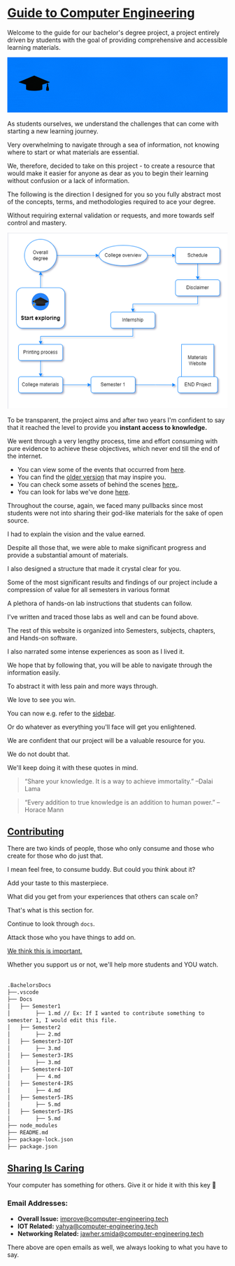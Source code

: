 
<br>
<br>

# [Guide to Computer Engineering ](https://istic.computer-engineering.tech/#/)

 Welcome to the guide for our bachelor's degree project, a project entirely driven by students with the goal of providing comprehensive and accessible learning materials.

![Banner](../images/mainreadme.gif)

As students ourselves, we understand the challenges that can come with starting a new learning journey. 

Very overwhelming to navigate through a sea of information, not knowing where to start or what materials are essential. 

We, therefore, decided to take on this project - to create a resource that would make it easier for anyone as dear as you to begin their learning without confusion or a lack of information.

The following is the direction I designed for you so you fully abstract most of the concepts, terms, and methodologies required to ace your degree. 

Without requiring external validation or requests, and more towards self control and mastery.

<img src="assets/re-guide.png" width="800px"> 

To be transparent, the project aims and after two years I'm confident to say that it reached the level to provide you **instant access to knowledge.** 

We went through a very lengthy process, time and effort consuming with pure evidence to achieve these objectives, which never end till the end of the internet.

- You can view some of the events that occurred from [here](../inspirations.md).
- You can find the [older version](https://stale.computer-engineering.tech/#/) that may inspire you.
- You can check some assets of behind the scenes [here.](../behindascene/README.md).
- You can look for labs we've done [here](https://labs.computer-engineering.tech/).

Throughout the course, again, we faced many pullbacks since most students were not into sharing their god-like materials for the sake of open source.

I had to explain the vision and the value earned. 

Despite all those that, we were able to make significant progress and provide a substantial amount of materials.

I also designed a structure that made it crystal clear for you. 

Some of the most significant results and findings of our project include a compression of value for all semesters in various format 

A plethora of hands-on lab instructions that students can follow.

I've written and traced those labs as well and can be found above.

The rest of this website is organized into Semesters, subjects, chapters, and Hands-on software. 

I also narrated some intense experiences as soon as I lived it.


We hope that by following that, you will be able to navigate through the information easily.


To abstract it with less pain and more ways through.

We love to see you win. 

You can now e.g. refer to the [sidebar](https://github.com/Y4HYA4/TheRealBachelorsDocs/blob/main/docs/_sidebar.md).

Or do whatever as everything you'll face will get you enlightened.

We are confident that our project will be a valuable resource for you.

We do not doubt that. 

We'll keep doing it with these quotes in mind.
 
> “Share your knowledge. It is a way to achieve immortality.”  –Dalai Lama

> “Every addition to true knowledge is an addition to human power.” –Horace Mann


## [Contributing](https://istic.computer-engineering.tech/#/how-to-contribute)

There are two kinds of people, those who only consume and those who create for those who do just that.

I mean feel free, to consume buddy. But could you think about it?

Add your taste to this masterpiece.

What did you get from your experiences that others can scale on?

That's what is this section for.

Continue to look through `docs`.

Attack those who you have things to add on.

[We think this is important.](../ISTIC_Materials.md#important-notice)

Whether you support us or not, we'll help more students and YOU watch.

``` 

.BachelorsDocs
├──.vscode
├── Docs
│   ├── Semester1
│        ├── 1.md // Ex: If I wanted to contribute something to semester 1, I would edit this file.
│   ├── Semester2
│        ├── 2.md
│   ├── Semester3-IOT
│        ├── 3.md
│   ├── Semester3-IRS
│        ├── 3.md
│   ├── Semester4-IOT
│        ├── 4.md
│   ├── Semester4-IRS
│        ├── 4.md
│   ├── Semester5-IRS
│        ├── 5.md
│   ├── Semester5-IRS
│        ├── 5.md
├── node_modules
├── README.md
├── package-lock.json
├── package.json
```


## [Sharing Is Caring](https://forms.zohopublic.com/isticbc/form/Resources/formperma/1-4w1KAlQUkKxzvRsc2V688moUg8Ki1yM7fQVmrZpuQ?fbclid=IwAR1FDnq3LGfBSceGha03cWRwXUorw1WSEr_uuH7_egYI33ePVNUCJ0ylLJQ)


Your computer has something for others. Give it or hide it with this key 🔑


### Email Addresses:

- **Overall Issue:** improve@computer-engineering.tech
- **IOT Related:** yahya@computer-engineering.tech
- **Networking Related:** jawher.smida@computer-engineering.tech

There above are open emails as well, we always looking to what you have to say.
